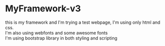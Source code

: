 # MyFramework-v3

this is my framework and I'm trying a test webpage, I'm using only html and css. <br>
I'm also using webfonts and some awesome fonts <br>
I'm using bootstrap library in both styling and scripting <br>
